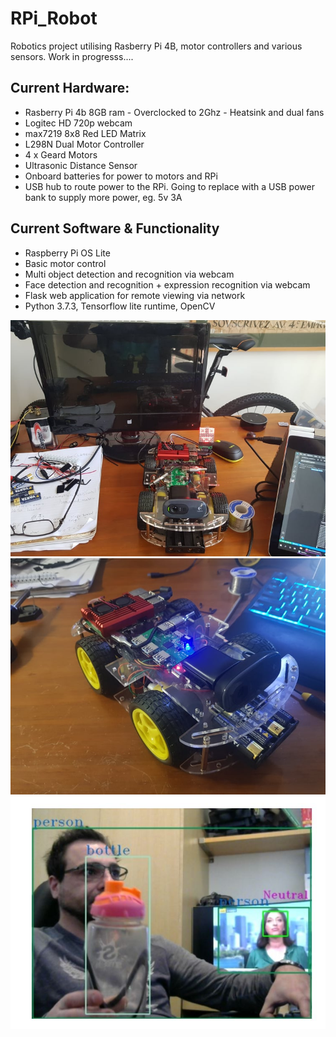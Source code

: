 # RPi_Robot #
Robotics project utilising Rasberry Pi 4B, motor controllers and various sensors.
Work in progresss....

## Current Hardware: ##
* Rasberry Pi 4b 8GB ram - Overclocked to 2Ghz - Heatsink and dual fans
* Logitec HD 720p webcam
* max7219 8x8 Red LED Matrix
* L298N Dual Motor Controller
* 4 x Geard Motors
* Ultrasonic Distance Sensor
* Onboard batteries for power to motors and RPi
* USB hub to route power to the RPi. Going to replace with a USB power bank to supply more power, eg. 5v 3A

## Current Software & Functionality ##
* Raspberry Pi OS Lite
* Basic motor control
* Multi object detection and recognition via webcam
* Face detection and recognition + expression recognition via webcam
* Flask web application for remote viewing via network
* Python 3.7.3, Tensorflow lite runtime, OpenCV

![Robo](https://github.com/systemvaz/RPi_Robot/blob/master/Robot/lib/img/robo.jpg)
![Robo](https://github.com/systemvaz/RPi_Robot/blob/master/Robot/lib/img/robo2.jpg)
![Robo](https://github.com/systemvaz/RPi_Robot/blob/master/Robot/lib/img/vision-test.jpg)

